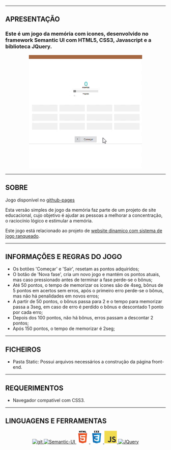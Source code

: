 <hr><h2 align="left">APRESENTAÇÃO</h2>

<h3 align="left">
  Este é um jogo da memória com icones, desenvolvido no framework Semantic UI com HTML5, CSS3, Javascript e a biblioteca JQuery.
</h3>

<p align="center">
  <img src="https://github.com/tiagoeo/tiagoeo/blob/main/img/game_memoria.gif" alt="Jogo da memória" height="356" width="356">
</p>

<hr><h2 align="left">SOBRE</h2>
<p align="left">
  Jogo disponível no <a href="https://tiagoeo.github.io/Website_Game_Memoria/">github-pages</a>
</p>
<p align="left">
  Esta versão simples de jogo da memória faz parte de um projeto de site educacional, cujo objetivo é ajudar as pessoas a melhorar a concentração, o raciocínio lógico e estimular a memória.
</p>
<p align="left">
  Este jogo está relacionado ao projeto de <a href="https://github.com/tiagoeo/website_dinamico_sistema_jogo_ranqueado"> website dinamico com sistema de jogo ranqueado</a>.
</p>

<hr><h2 align="left">INFORMAÇÕES E REGRAS DO JOGO</h2>
<p align="left">
  <ul>
    <li>Os botões 'Começar' e 'Sair', resetam as pontos adquiridos;</li>
    <li>O botão de 'Nova fase', cria um novo jogo e mantém os pontos atuais, mas caso pressionado antes de terminar a fase perde-se o bônus;</li>
    <li>Até 50 pontos, o tempo de memorizar os icones são de 4seg, bônus de 5 pontos em acertos sem erros, após o primeiro erro perde-se o bônus, mas não há penalidades em novos erros;</li>
    <li>A partir de 50 pontos, o bônus passa para 2 e o tempo para memorizar passa a 3seg, em caso de erro é perdido o bônus e descontado 1 ponto por cada erro;</li>
    <li>Depois dos 100 pontos, não há bônus, erros passam a descontar 2 pontos;</li>
    <li>Após 150 pontos, o tempo de memorizar é 2seg;</li>
  </ul>
</p>

<hr><h2 align="left">FICHEIROS</h2>
<p align="left">
  <ul>
    <li>Pasta Static: Possui arquivos necessários a construção da página front-end.</li>
  </ul>
</p>

<hr><h2 align="left">REQUERIMENTOS</h2>
<p align="left">
  <ul>
    <li>Navegador compatível com CSS3.</li>
  </ul>
</p>

<hr><h2 align="left">LINGUAGENS E FERRAMENTAS</h2>
<p align="center">
  <a href="https://git-scm.com/" target="_blank" rel="noreferrer">
    <img src="https://www.vectorlogo.zone/logos/git-scm/git-scm-icon.svg" alt="git" width="40" height="40"/>
  </a>
  <a href="https://semantic-ui.com" target="_blank" rel="noreferrer"> 
    <img src="https://semantic-ui.com/images/logo.png" alt="Semantic-UI" width="40" height="40"/>
  </a>
  <a href="https://www.w3.org/html/" target="_blank" rel="noreferrer"> 
    <img src="https://raw.githubusercontent.com/devicons/devicon/master/icons/html5/html5-original-wordmark.svg" alt="html5" width="40" height="40"/>
  </a>
  <a href="https://www.w3schools.com/css/" target="_blank" rel="noreferrer"> 
    <img src="https://raw.githubusercontent.com/devicons/devicon/master/icons/css3/css3-original-wordmark.svg" alt="css3" width="40" height="40"/>
  </a>
  <a href="https://developer.mozilla.org/en-US/docs/Web/JavaScript" target="_blank" rel="noreferrer"> 
    <img src="https://raw.githubusercontent.com/devicons/devicon/master/icons/javascript/javascript-original.svg" alt="javascript" width="40" height="40"/> 
  </a>
   <a href="https://jquery.com/" target="_blank" rel="noreferrer"> 
    <img src="https://icon-library.com/images/jquery-icon-png/jquery-icon-png-7.jpg" alt="JQuery" width="40" height="40"/>
   </a>
</p>

